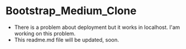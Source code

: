# Bootstrap_Medium_Clone
- There is a problem about deployment but it works in localhost. I'am working on this problem.
- This readme.md file will be updated, soon.
